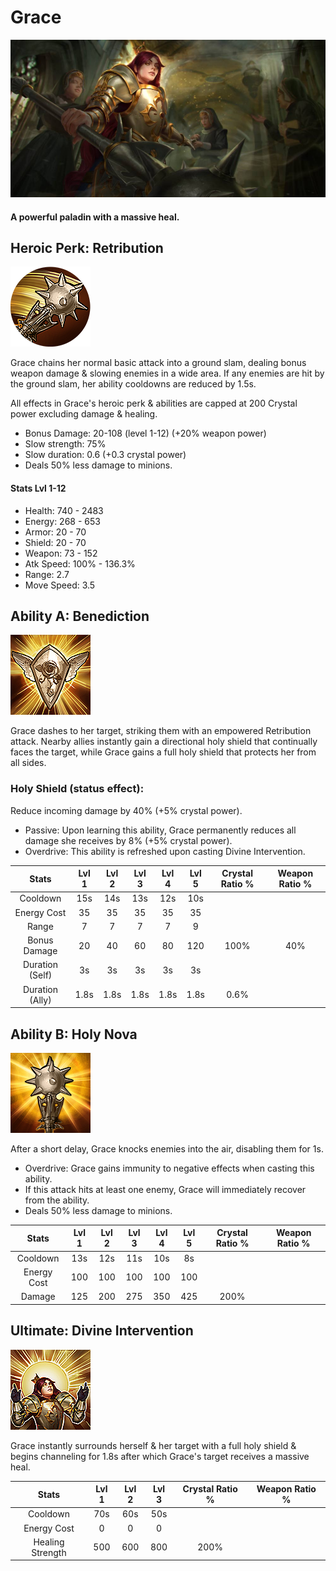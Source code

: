 # Grace

![](../../.gitbook/assets/image%20%28371%29.png)

#### A powerful paladin with a massive heal.

## Heroic Perk: Retribution

![Retribution](../../.gitbook/assets/image%20%28182%29.png)

Grace chains her normal basic attack into a ground slam, dealing bonus weapon damage & slowing enemies in a wide area. If any enemies are hit by the ground slam, her ability cooldowns are reduced by 1.5s.

All effects in Grace's heroic perk & abilities are capped at 200 Crystal power excluding damage & healing.

* Bonus Damage: 20-108 \(level 1-12\) \(+20% weapon power\)
* Slow strength: 75%
* Slow duration: 0.6 \(+0.3 crystal power\)
* Deals 50% less damage to minions.

#### Stats Lvl 1-12

* Health: 740 - 2483
* Energy: 268 - 653
* Armor: 20 - 70
* Shield: 20 - 70
* Weapon: 73 - 152
* Atk Speed: 100% - 136.3%
* Range: 2.7
* Move Speed: 3.5

## Ability A: Benediction

![Benediction](../../.gitbook/assets/image%20%28311%29.png)

Grace dashes to her target, striking them with an empowered Retribution attack. Nearby allies instantly gain a directional holy shield that continually faces the target, while Grace gains a full holy shield that protects her from all sides.

### Holy Shield \(status effect\):

Reduce incoming damage by 40% \(+5% crystal power\).

* Passive: Upon learning this ability, Grace permanently reduces all damage she receives by 8% \(+5% crystal power\).
* Overdrive: This ability is refreshed upon casting Divine Intervention.

| Stats | Lvl 1 | Lvl 2 | Lvl 3 | Lvl 4 | Lvl 5 | Crystal      Ratio % | Weapon     Ratio % |
| :---: | :---: | :---: | :---: | :---: | :---: | :---: | :---: |
| Cooldown | 15s | 14s | 13s | 12s | 10s |  |  |
| Energy       Cost | 35 | 35 | 35 | 35 | 35 |  |  |
| Range | 7 | 7 | 7 | 7 | 9 |  |  |
| Bonus        Damage | 20 | 40 | 60 | 80 | 120 | 100% | 40% |
| Duration   \(Self\) | 3s | 3s | 3s | 3s | 3s |  |  |
| Duration   \(Ally\) | 1.8s | 1.8s | 1.8s | 1.8s | 1.8s | 0.6% |  |

## Ability B: Holy Nova

![Holy Nova](../../.gitbook/assets/image%20%2810%29.png)

After a short delay, Grace knocks enemies into the air, disabling them for 1s.

* Overdrive: Grace gains immunity to negative effects when casting this ability.
* If this attack hits at least one enemy, Grace will immediately recover from the ability.
* Deals 50% less damage to minions.

| Stats | Lvl 1 | Lvl 2 | Lvl 3 | Lvl 4 | Lvl 5 | Crystal      Ratio % | Weapon     Ratio % |
| :---: | :---: | :---: | :---: | :---: | :---: | :---: | :---: |
| Cooldown | 13s | 12s | 11s | 10s | 8s |  |  |
| Energy       Cost | 100 | 100 | 100 | 100 | 100 |  |  |
| Damage | 125 | 200 | 275 | 350 | 425 | 200% |  |

## Ultimate: Divine Intervention

![Divine Intervention](../../.gitbook/assets/image%20%28121%29.png)

Grace instantly surrounds herself & her target with a full holy shield & begins channeling for 1.8s after which Grace's target receives a massive heal.

| Stats | Lvl 1 | Lvl 2 | Lvl 3 | Crystal Ratio % | Weapon Ratio % |
| :---: | :---: | :---: | :---: | :---: | :---: |
| Cooldown | 70s | 60s | 50s |  |  |
| Energy Cost | 0 | 0 | 0 |  |  |
| Healing Strength | 500 | 600 | 800 | 200% |  |

